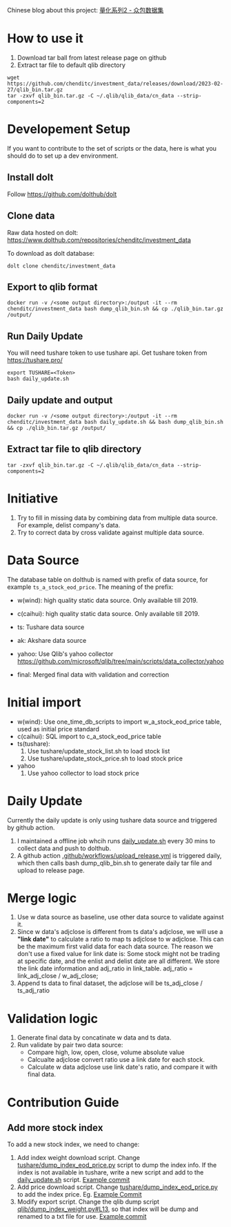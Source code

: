 Chinese blog about this project: [量化系列2 - 众包数据集](https://mp.weixin.qq.com/s/Athd5hsiN_hIKKgxIiO_ow)

# How to use it
1. Download tar ball from latest release page on github
2. Extract tar file to default qlib directory
```
wget https://github.com/chenditc/investment_data/releases/download/2023-02-27/qlib_bin.tar.gz
tar -zxvf qlib_bin.tar.gz -C ~/.qlib/qlib_data/cn_data --strip-components=2
```

# Developement Setup
If you want to contribute to the set of scripts or the data, here is what you should do to set up a dev environment.

## Install dolt
Follow https://github.com/dolthub/dolt

## Clone data
Raw data hosted on dolt: https://www.dolthub.com/repositories/chenditc/investment_data

To download as dolt database:

`dolt clone chenditc/investment_data`

## Export to qlib format
```
docker run -v /<some output directory>:/output -it --rm chenditc/investment_data bash dump_qlib_bin.sh && cp ./qlib_bin.tar.gz /output/
```

## Run Daily Update
You will need tushare token to use tushare api. Get tushare token from https://tushare.pro/

```
export TUSHARE=<Token>
bash daily_update.sh
```

## Daily update and output
```
docker run -v /<some output directory>:/output -it --rm chenditc/investment_data bash daily_update.sh && bash dump_qlib_bin.sh && cp ./qlib_bin.tar.gz /output/
```

## Extract tar file to qlib directory
```
tar -zxvf qlib_bin.tar.gz -C ~/.qlib/qlib_data/cn_data --strip-components=2
```

# Initiative
1. Try to fill in missing data by combining data from multiple data source. For example, delist company's data.
2. Try to correct data by cross validate against multiple data source.

# Data Source

The database table on dolthub is named with prefix of data source, for example `ts_a_stock_eod_price`. The meaning of the prefix:

- w(wind): high quality static data source. Only available till 2019.
- c(caihui): high quality static data source. Only available till 2019.
- ts: Tushare data source
- ak: Akshare data source
- yahoo: Use Qlib's yahoo collector https://github.com/microsoft/qlib/tree/main/scripts/data_collector/yahoo

- final: Merged final data with validation and correction

# Initial import 

- w(wind): Use one_time_db_scripts to import w_a_stock_eod_price table, used as initial price standard
- c(caihui): SQL import to c_a_stock_eod_price table
- ts(tushare):
  1. Use tushare/update_stock_list.sh to load stock list
  2. Use tushare/update_stock_price.sh to load stock price
- yahoo
  1. Use yahoo collector to load stock price

# Daily Update
Currently the daily update is only using tushare data source and triggered by github action.
1. I maintained a offline job whcih runs [daily_update.sh](daily_update.sh) every 30 mins to collect data and push to dolthub.
2. A github action [.github/workflows/upload_release.yml](.github/workflows/upload_release.yml) is triggered daily, which then calls bash dump_qlib_bin.sh to generate daily tar file and upload to release page.

# Merge logic
1. Use w data source as baseline, use other data source to validate against it.
2. Since w data's adjclose is different from ts data's adjclose, we will use a **"link date"** to calculate a ratio to map ts adjclose to w adjclose. This can be the maximum first valid data for each data source. The reason we don't use a fixed value for link date is: Some stock might not be trading at specific date, and the enlist and delist date are all different. We store the link date information and adj_ratio in link_table. adj_ratio = link_adj_close / w_adj_close;
3. Append ts data to final dataset, the adjclose will be ts_adj_close / ts_adj_ratio

# Validation logic
1. Generate final data by concatinate w data and ts data.
2. Run validate by pair two data source:
   - Compare high, low, open, close, volume absolute value
   - Calcualte adjclose convert ratio use a link date for each stock.
   - Calculate w data adjclose use link date's ratio, and compare it with final data.

# Contribution Guide
## Add more stock index
To add a new stock index, we need to change:
1. Add index weight download script. Change [tushare/dump_index_eod_price.py](https://github.com/chenditc/investment_data/blob/main/tushare/dump_index_weight.py#L15) script to dump the index info. If the index is not available in tushare, write a new script and add to the [daily_update.sh]([daily_update.sh](https://github.com/chenditc/investment_data/blob/main/daily_update.sh#L12)) script. [Example commit](https://github.com/chenditc/investment_data/commit/a906e4cb1b34d6a63a1b1eda80a4c734a3cd262f)
2. Add price download script. Change [tushare/dump_index_eod_price.py](https://github.com/chenditc/investment_data/blob/main/tushare/dump_index_eod_price.py) to add the index price. Eg. [Example Commit](https://github.com/chenditc/investment_data/commit/ae7e0066336fc57dd60d13b20ac456b5358ef91f)
3. Modify export script. Change the qlib dump script [qlib/dump_index_weight.py#L13](https://github.com/chenditc/investment_data/blob/main/qlib/dump_index_weight.py#L13), so that index will be dump and renamed to a txt file for use. [Example commit](https://github.com/chenditc/investment_data/commit/f41a11c263234587bc40491511ae1822cc509afb)

